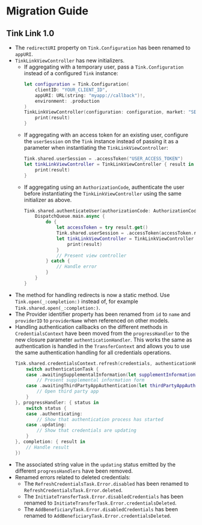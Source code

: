 # Migration Guide

## Tink Link 1.0 
- The `redirectURI` property on `Tink.Configuration` has been renamed to `appURI`.
- `TinkLinkViewController` has new initializers.
    - If aggregating with a temporary user, pass a `Tink.Configuration` instead of a configured `Tink` instance:
        ```swift
        let configuration = Tink.Configuration(
            clientID: "YOUR_CLIENT_ID",
            appURI: URL(string: "myapp://callback")!,
            environment: .production
        )
        TinkLinkViewController(configuration: configuration, market: "SE", scopes: scopes) { result in
            print(result)
        }
        ```
    - If aggregating with an access token for an existing user, configure the `userSession` on the `Tink` instance instead of passing it as a parameter when instantiating the `TinkLinkViewController`:
        ```swift
        Tink.shared.userSession = .accessToken("USER_ACCESS_TOKEN")
        let tinkLinkViewController = TinkLinkViewController { result in
            print(result)
        }
        ```
    - If aggregating using an `AuthorizationCode`, authenticate the user before instantiating the `TinkLinkViewController` using the same initializer as above.
        ```swift
        Tink.shared.authenticateUser(authorizationCode: AuthorizationCode(authorizationCode)) { (result) in
            DispatchQueue.main.async {
                do {
                    let accessToken = try result.get()
                    Tink.shared.userSession = .accessToken(accessToken.rawValue)
                    let tinkLinkViewController = TinkLinkViewController { result in
                        print(result)
                    }
                    // Present view controller
                } catch {
                    // Handle error
                }
            }
        }
        ```
- The method for handling redirects is now a static method. Use `Tink.open(_:completion:)` instead of, for example `Tink.shared.open(_:completion:)`.
- The Provider identifier property has been renamed from `id` to `name` and `providerID` to `providerName` when referenced on other models.   
- Handling authentication callbacks on the different methods in `CredentialsContext` have been moved from the `progressHandler` to the new closure parameter `authenticationHandler`. This works the same as authentication is handled in the `TransferContext` and allows you to use the same authentication handling for all credentials operations. 
    ```swift
    Tink.shared.credentialsContext.refresh(credentials, authenticationHandler: { authenticationTask in
        switch authenticationTask {
        case .awaitingSupplementalInformation(let supplementInformationTask):
            // Present supplemental information form
        case .awaitingThirdPartyAppAuthentication(let thirdPartyAppAuthenticationTask):
            // Open third party app
        }
    }, progressHandler: { status in
        switch status {
        case .authenticating:
            // Show that authentication process has started
        case .updating:
            // Show that credentials are updating
        }
    }, completion: { result in
        // Handle result
    })
    ```
- The associated string value in the `updating` status emitted by the different `progressHandlers` have been removed.  
- Renamed errors related to deleted credentials:
    - The `RefreshCredentialsTask.Error.disabled` has been renamed to `RefreshCredentialsTask.Error.deleted`.
    - The `InitiateTransferTask.Error.disabledCredentials` has been renamed to `InitiateTransferTask.Error.credentialsDeleted`.
    - The `AddBeneficiaryTask.Error.disabledCredentials` has been renamed to `AddBeneficiaryTask.Error.credentialsDeleted`.

